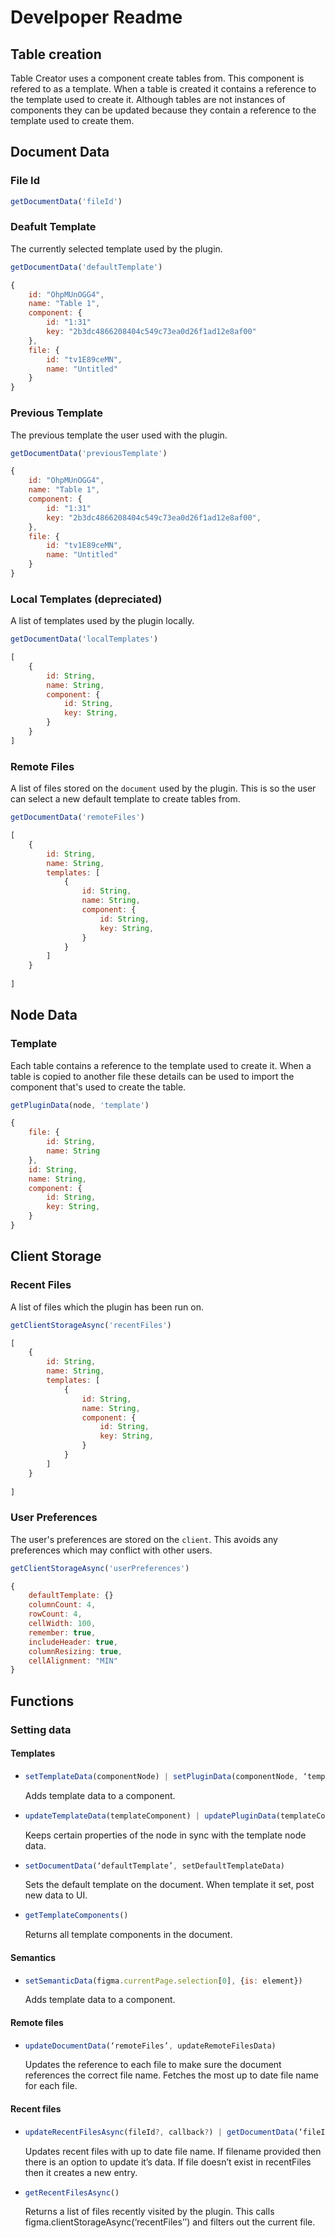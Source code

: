 # Develpoper Readme


## Table creation

Table Creator uses a component create tables from. This component is refered to as a template. When a table is created it contains a reference to the template used to create it. Although tables are not instances of components they can be updated because they contain a reference to the template used to create them.

## Document Data

### File Id

```js
getDocumentData('fileId')
```

### Deafult Template

The currently selected template used by the plugin.

```js
getDocumentData('defaultTemplate')
```

```js
{
    id: "OhpMUnOGG4",
    name: "Table 1",
    component: {
        id: "1:31"
        key: "2b3dc4866208404c549c73ea0d26f1ad12e8af00"
    },
    file: {
        id: "tv1E89ceMN",
        name: "Untitled"
    }
}
```

### Previous Template

The previous template the user used with the plugin.

```js
getDocumentData('previousTemplate')
```

```js
{
    id: "OhpMUnOGG4",
    name: "Table 1",
    component: {
        id: "1:31"
        key: "2b3dc4866208404c549c73ea0d26f1ad12e8af00",
    },
    file: {
        id: "tv1E89ceMN",
        name: "Untitled"
    }
}
```

### Local Templates (depreciated)

A list of templates used by the plugin locally.

```js
getDocumentData('localTemplates')
```

```js
[
    {
        id: String,
        name: String,
        component: {
            id: String,
            key: String,
        }
    }
]
```

### Remote Files

A list of files stored on the `document` used by the plugin. This is so the user can select a new default template to create tables from.

```js
getDocumentData('remoteFiles')
```

```js
[
    {
        id: String,
        name: String,
        templates: [
            {
                id: String,
                name: String,
                component: {
                    id: String,
                    key: String,
                }
            }
        ]
    }
    
]
```

## Node Data

### Template

Each table contains a reference to the template used to create it. When a table is copied to another file these details can be used to import the component that's used to create the table.

```js
getPluginData(node, 'template')
```

```js
{
    file: {
        id: String,
        name: String
    },
    id: String,
    name: String,
    component: {
        id: String,
        key: String,
    }
}
```

## Client Storage

### Recent Files

A list of files which the plugin has been run on.

```js
getClientStorageAsync('recentFiles')
```

```js
[
    {
        id: String,
        name: String,
        templates: [
            {
                id: String,
                name: String,
                component: {
                    id: String,
                    key: String,
                }
            }
        ]
    }
    
]
```


### User Preferences

The user's preferences are stored on the `client`. This avoids any preferences which may conflict with other users.

```js
getClientStorageAsync('userPreferences')
```

```js
{
    defaultTemplate: {}
    columnCount: 4,
    rowCount: 4,
    cellWidth: 100,
    remember: true,
    includeHeader: true,
    columnResizing: true,
    cellAlignment: "MIN"
}
```

## Functions

### Setting data

#### Templates

-   ```js
    setTemplateData(componentNode) | setPluginData(componentNode, ‘template’, setTemplateData)
    ```
    
    Adds template data to a component.

-   ```js
    updateTemplateData(templateComponent) | updatePluginData(templateComponent, updateTemplateData)
    ````
    
    Keeps certain properties of the node in sync with the template node data.

-   ```js
    setDocumentData(‘defaultTemplate’, setDefaultTemplateData)
    ```

    Sets the default template on the document. When template it set, post new data to UI.

-   ```js
    getTemplateComponents()
    ```   
    
    Returns all template components in the document.

#### Semantics

-   ```js
    setSemanticData(figma.currentPage.selection[0], {is: element})
    ```

    Adds template data to a component.

#### Remote files

-   ```js
    updateDocumentData(‘remoteFiles’, updateRemoteFilesData)
    ```
    
    Updates the reference to each file to make sure the document references the correct file name. Fetches the most up to date file name for each file.

#### Recent files

-   ```js
    updateRecentFilesAsync(fileId?, callback?) | getDocumentData(‘fileId’)
    ```

    Updates recent files with up to date file name. If filename provided then there is an option to update it’s data. If file doesn’t exist in recentFiles then it creates a new entry.

-   ```js
    getRecentFilesAsync()
    ```
    
    Returns a list of files recently visited by the plugin. This calls figma.clientStorageAsync(‘recentFiles’’) and filters out the current file.
